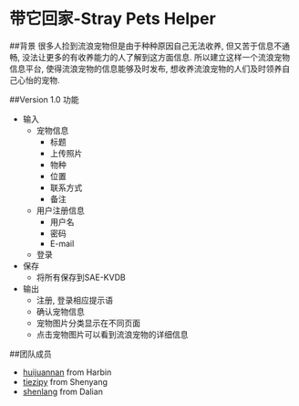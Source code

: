 # 带它回家-Stray Pets Helper


##背景
很多人捡到流浪宠物但是由于种种原因自己无法收养, 但又苦于信息不通畅, 没法让更多的有收养能力的人了解到这方面信息. 所以建立这样一个流浪宠物信息平台, 使得流浪宠物的信息能够及时发布, 想收养流浪宠物的人们及时领养自己心怡的宠物.

##Version 1.0 功能
- 输入
    - 宠物信息
        - 标题
        - 上传照片
        - 物种
        - 位置
        - 联系方式
        - 备注  
    - 用户注册信息
        - 用户名
        - 密码
        - E-mail 
    - 登录 
- 保存
    - 将所有保存到SAE-KVDB
- 输出
    - 注册, 登录相应提示语
    - 确认宠物信息
    - 宠物图片分类显示在不同页面
    - 点击宠物图片可以看到流浪宠物的详细信息


##团队成员
- [huijuannan](https://github.com/huijuannan) from Harbin
- [tiezipy](https://github.com/tiezipy) from Shenyang
- [shenlang](https://github.com/xpgeng) from Dalian